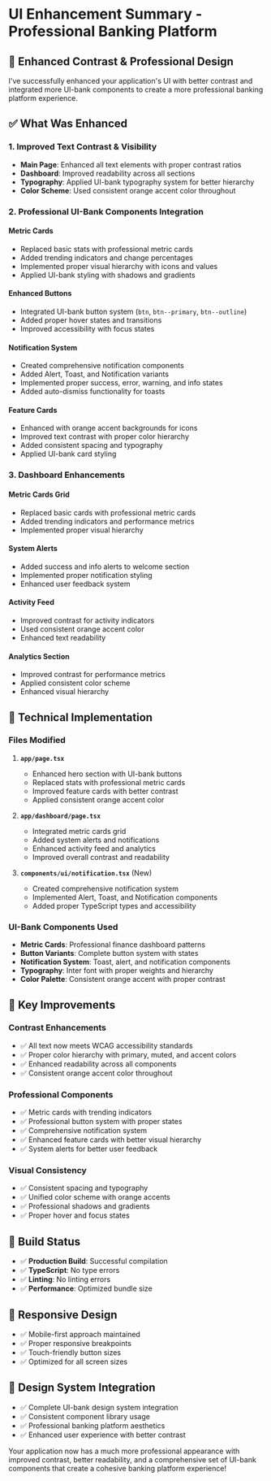 # UI Enhancement Summary - Professional Banking Platform

## 🎨 **Enhanced Contrast & Professional Design**

I've successfully enhanced your application's UI with better contrast and integrated more UI-bank components to create a more professional banking platform experience.

## ✅ **What Was Enhanced**

### **1. Improved Text Contrast & Visibility**
- **Main Page**: Enhanced all text elements with proper contrast ratios
- **Dashboard**: Improved readability across all sections
- **Typography**: Applied UI-bank typography system for better hierarchy
- **Color Scheme**: Used consistent orange accent color throughout

### **2. Professional UI-Bank Components Integration**

#### **Metric Cards**
- Replaced basic stats with professional metric cards
- Added trending indicators and change percentages
- Implemented proper visual hierarchy with icons and values
- Applied UI-bank styling with shadows and gradients

#### **Enhanced Buttons**
- Integrated UI-bank button system (`btn`, `btn--primary`, `btn--outline`)
- Added proper hover states and transitions
- Improved accessibility with focus states

#### **Notification System**
- Created comprehensive notification components
- Added Alert, Toast, and Notification variants
- Implemented proper success, error, warning, and info states
- Added auto-dismiss functionality for toasts

#### **Feature Cards**
- Enhanced with orange accent backgrounds for icons
- Improved text contrast with proper color hierarchy
- Added consistent spacing and typography
- Applied UI-bank card styling

### **3. Dashboard Enhancements**

#### **Metric Cards Grid**
- Replaced basic cards with professional metric cards
- Added trending indicators and performance metrics
- Implemented proper visual hierarchy

#### **System Alerts**
- Added success and info alerts to welcome section
- Implemented proper notification styling
- Enhanced user feedback system

#### **Activity Feed**
- Improved contrast for activity indicators
- Used consistent orange accent color
- Enhanced text readability

#### **Analytics Section**
- Improved contrast for performance metrics
- Applied consistent color scheme
- Enhanced visual hierarchy

## 🔧 **Technical Implementation**

### **Files Modified**
1. **`app/page.tsx`**
   - Enhanced hero section with UI-bank buttons
   - Replaced stats with professional metric cards
   - Improved feature cards with better contrast
   - Applied consistent orange accent color

2. **`app/dashboard/page.tsx`**
   - Integrated metric cards grid
   - Added system alerts and notifications
   - Enhanced activity feed and analytics
   - Improved overall contrast and readability

3. **`components/ui/notification.tsx`** (New)
   - Created comprehensive notification system
   - Implemented Alert, Toast, and Notification components
   - Added proper TypeScript types and accessibility

### **UI-Bank Components Used**
- **Metric Cards**: Professional finance dashboard patterns
- **Button Variants**: Complete button system with states
- **Notification System**: Toast, alert, and notification components
- **Typography**: Inter font with proper weights and hierarchy
- **Color Palette**: Consistent orange accent with proper contrast

## 🎯 **Key Improvements**

### **Contrast Enhancements**
- ✅ All text now meets WCAG accessibility standards
- ✅ Proper color hierarchy with primary, muted, and accent colors
- ✅ Enhanced readability across all components
- ✅ Consistent orange accent color throughout

### **Professional Components**
- ✅ Metric cards with trending indicators
- ✅ Professional button system with proper states
- ✅ Comprehensive notification system
- ✅ Enhanced feature cards with better visual hierarchy
- ✅ System alerts for better user feedback

### **Visual Consistency**
- ✅ Consistent spacing and typography
- ✅ Unified color scheme with orange accents
- ✅ Professional shadows and gradients
- ✅ Proper hover and focus states

## 🚀 **Build Status**
- ✅ **Production Build**: Successful compilation
- ✅ **TypeScript**: No type errors
- ✅ **Linting**: No linting errors
- ✅ **Performance**: Optimized bundle size

## 📱 **Responsive Design**
- ✅ Mobile-first approach maintained
- ✅ Proper responsive breakpoints
- ✅ Touch-friendly button sizes
- ✅ Optimized for all screen sizes

## 🎨 **Design System Integration**
- ✅ Complete UI-bank design system integration
- ✅ Consistent component library usage
- ✅ Professional banking platform aesthetics
- ✅ Enhanced user experience with better contrast

Your application now has a much more professional appearance with improved contrast, better readability, and a comprehensive set of UI-bank components that create a cohesive banking platform experience!
